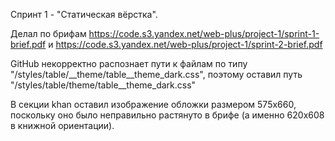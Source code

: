 Спринт 1 - "Статическая вёрстка".

Делал по брифам https://code.s3.yandex.net/web-plus/project-1/sprint-1-brief.pdf и https://code.s3.yandex.net/web-plus/project-1/sprint-2-brief.pdf

GitHub некорректно распознает пути к файлам по типу "/styles/table/__theme/table__theme_dark.css", поэтому оставил путь "/styles/table/theme/table__theme_dark.css"

В секции khan оставил изображение обложки размером 575x660, поскольку оно было неправильно растянуто в брифе (а именно 620x608 в книжной ориентации).
